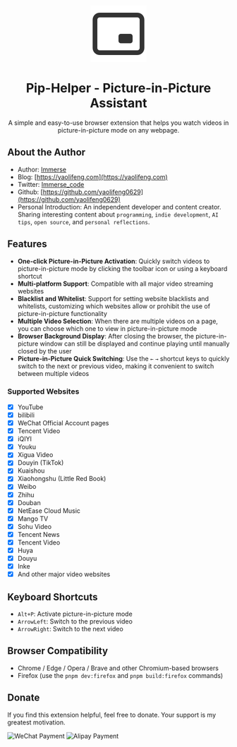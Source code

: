 <p align="center">
    <img src="/public/icon/128.png" alt="Pip-Helper" width="128" height="128">
    <h1 align="center">Pip-Helper - Picture-in-Picture Assistant</h1>
    <p align="center">A simple and easy-to-use browser extension that helps you watch videos in picture-in-picture mode on any webpage.</p>
</p>

## About the Author

-   Author: [Immerse](https://yaolifeng.com)
-   Blog: [https://yaolifeng.com](https://yaolifeng.com)
-   Twitter: [Immerse_code](https://twitter.com/Immerse_code)
-   Github: [https://github.com/yaolifeng0629](https://github.com/yaolifeng0629)
-   Personal Introduction: An independent developer and content creator. Sharing interesting content about `programming`, `indie development`, `AI tips`, `open source`, and `personal reflections`.

## Features

-   **One-click Picture-in-Picture Activation**: Quickly switch videos to picture-in-picture mode by clicking the toolbar icon or using a keyboard shortcut
-   **Multi-platform Support**: Compatible with all major video streaming websites
-   **Blacklist and Whitelist**: Support for setting website blacklists and whitelists, customizing which websites allow or prohibit the use of picture-in-picture functionality
-   **Multiple Video Selection**: When there are multiple videos on a page, you can choose which one to view in picture-in-picture mode
-   **Browser Background Display**: After closing the browser, the picture-in-picture window can still be displayed and continue playing until manually closed by the user
-   **Picture-in-Picture Quick Switching**: Use the `←` `→` shortcut keys to quickly switch to the next or previous video, making it convenient to switch between multiple videos

### Supported Websites

-   [x] YouTube
-   [x] bilibili
-   [x] WeChat Official Account pages
-   [x] Tencent Video
-   [x] iQIYI
-   [x] Youku
-   [x] Xigua Video
-   [x] Douyin (TikTok)
-   [x] Kuaishou
-   [x] Xiaohongshu (Little Red Book)
-   [x] Weibo
-   [x] Zhihu
-   [x] Douban
-   [x] NetEase Cloud Music
-   [x] Mango TV
-   [x] Sohu Video
-   [x] Tencent News
-   [x] Tencent Video
-   [x] Huya
-   [x] Douyu
-   [x] Inke
-   [x] And other major video websites

## Keyboard Shortcuts

-   `Alt+P`: Activate picture-in-picture mode
-   `ArrowLeft`: Switch to the previous video
-   `ArrowRight`: Switch to the next video

## Browser Compatibility

-   Chrome / Edge / Opera / Brave and other Chromium-based browsers
-   Firefox (use the `pnpm dev:firefox` and `pnpm build:firefox` commands)

## Donate

If you find this extension helpful, feel free to donate. Your support is my greatest motivation.

<img src="https://yaolifeng.com/sponsor/weixin.png" alt="WeChat Payment" width="200" height="200">
<img src="https://yaolifeng.com/sponsor/ali.png" alt="Alipay Payment" width="200" height="200">
